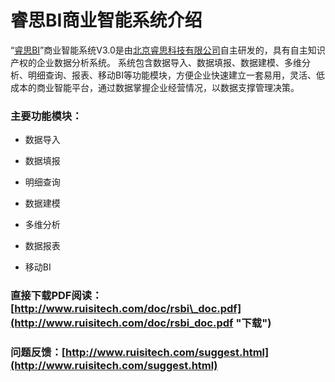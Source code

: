 # 睿思BI商业智能系统介绍

“[睿思BI](http://www.ruisitech.com/product.html)”商业智能系统V3.0是由[北京睿思科技有限公司](http://www.ruisitech.com)自主研发的，具有自主知识产权的企业数据分析系统。 系统包含数据导入、数据填报、数据建模、多维分析、明细查询、报表、移动BI等功能模块，方便企业快速建立一套易用，灵活、低成本的商业智能平台，通过数据掌握企业经营情况，以数据支撑管理决策。

### 主要功能模块：

* 数据导入

* 数据填报

* 明细查询

* 数据建模

* 多维分析

* 数据报表

* 移动BI


### 直接下载PDF阅读：[http://www.ruisitech.com/doc/rsbi\_doc.pdf](http://www.ruisitech.com/doc/rsbi_doc.pdf "下载")

### 问题反馈：[http://www.ruisitech.com/suggest.html](http://www.ruisitech.com/suggest.html)



